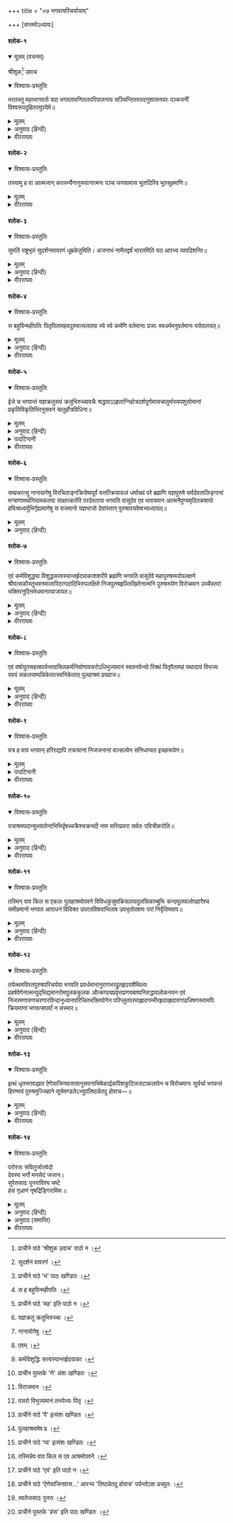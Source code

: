 +++
title = "०७ भगवत्परिचर्यायाम्"

+++
[सप्तमोऽध्यायः]



#### श्लोक-१


<details open><summary>मूलम् (वचनम्)</summary>

श्रीशुक[^m1] उवाच

[^m1]: प्राचीने पाठे 'श्रीशुक उवाच' पाठो न ।

</details>

<details open><summary>विश्वास-प्रस्तुतिः</summary>

भरतस्तु महाभागवतो यदा भगवतावनितलपरिपालनाय सञ्चिन्तितस्तदनुशासनपरः पञ्चजनीं विश्वरूपदुहितरमुपयेमे॥
</details>

<details><summary>मूलम्</summary>

भरतस्तु महाभागवतो यदा भगवतावनितलपरिपालनाय सञ्चिन्तितस्तदनुशासनपरः पञ्चजनीं विश्वरूपदुहितरमुपयेमे॥ १ ॥
</details>

<details><summary>अनुवाद (हिन्दी)</summary>

श्रीशुकदेवजी कहते हैं—राजन्! महाराज भरत बड़े ही भगवद‍्भक्त थे। भगवान् ऋषभदेवने अपने संकल्पमात्रसे उन्हें पृथ्वीकी रक्षा करनेके लिये नियुक्त कर दिया। उन्होंने उनकी आज्ञामें स्थित रहकर विश्वरूपकी कन्या पंचजनीसे विवाह किया॥ १॥
</details>

<details><summary>वीरराघवः</summary>

एवमृषभचरितमुपवर्ण्य इदानीं तत्फलस्यास्य भरतस्य चरित्रमुपवर्णयति षड्भिरध्यायैः भरत इति । महाभागवतो भरतो यदा भगवता ऋषभेणावनितलपरिपालनाय सञ्चिन्तितः संनियुक्तः तदा तदनुशासनपरः भूतलानुशासनपरः विश्वरूपस्य दुहितरं पञ्चजनीं नामोपयेमे विवाहितवान् ॥ १ ॥
</details>

#### श्लोक-२


<details open><summary>विश्वास-प्रस्तुतिः</summary>

तस्यामु ह वा आत्मजान् कात्‍स्‍न्‍‍‍र्येनानुरूपानात्मनः पञ्च जनयामास भूतादिरिव भूतसूक्ष्माणि॥
</details>

<details><summary>मूलम्</summary>

तस्यामु ह वा आत्मजान् कात्‍स्‍न्‍‍‍र्येनानुरूपानात्मनः पञ्च जनयामास भूतादिरिव भूतसूक्ष्माणि॥ २ ॥
</details>

<details><summary>वीरराघवः</summary>

तस्यामुवाव पञ्चजन्यां ह्यात्मनः स्वस्य कार्त्स्न्येनानुरूपान् पञ्चात्मजान् सुमत्यादीनुत्पादयमास यथा भूतादिस्तामसोऽहङ्कारो भूतसूक्ष्माणि शब्दस्पर्शादीनीति सारूप्ये सन्ततिवृद्धौ च दृष्टान्तः ॥ २ ॥
</details>

#### श्लोक-३


<details open><summary>विश्वास-प्रस्तुतिः</summary>

सुमतिं राष्ट्रभृतं सुदर्शनमावरणं धूम्रकेतुमिति। अजनाभं नामैतद्वर्षं भारतमिति यत आरभ्य व्यपदिशन्ति॥
</details>

<details><summary>मूलम्</summary>

सुमतिं राष्ट्रभृतं सु[^m2]दर्शनमावरणं धूम्रकेतुमिति । अजनाभं[^m3] नामैतद्वर्षं भारतमिति यत आरभ्य व्यपदिशन्ति॥ ३ ॥

[^m2]: सुदर्शनं वावरणं ।

[^m3]: प्राचीने पाठे 'भं' पाठः खण्डितः ।

</details>

<details><summary>अनुवाद (हिन्दी)</summary>

जिस प्रकार तामस अहंकारसे शब्दादि पाँच भूततन्मात्र उत्पन्न होते हैं—उसी प्रकार पंचजनीके गर्भसे उनके सुमति, राष्ट्रभृत्, सुदर्शन, आवरण और धूम्रकेतु नामक पाँच पुत्र हुए—जो सर्वथा उन्हींके समान थे। इस वर्षको, जिसका नाम पहले अजनाभवर्ष था, राजा भरतके समयसे ही ‘भारतवर्ष’ कहते हैं॥ २-३॥
</details>

<details><summary>वीरराघवः</summary>

पूर्वमजनाभाख्यमेतद्वर्षं यतो यद्भरताधिपत्यादाराभ्य भारतं समुदाहरन्ति स भरतो बहुज्ञः महीपतिः पित्रादिवदतितरां वात्सल्येन स्वस्ववर्णाश्रमोचिते कर्मणि वर्त्तमानः प्रजाः स्वयमपि स्वधर्ममनुवर्तमानः पर्यपालयत् ॥ ३ ॥
</details>

#### श्लोक-४


<details open><summary>विश्वास-प्रस्तुतिः</summary>

स बहुविन्महीपतिः पितृपितामहवदुरुवत्सलतया स्वे स्वे कर्मणि वर्तमानाः प्रजाः स्वधर्ममनुवर्तमानः पर्यपालयत्॥
</details>

<details><summary>मूलम्</summary>

स[^m4] बहुविन्महीपतिः पितृपिता[^m5]महवदुरुवत्सलतया स्वे स्वे कर्मणि वर्तमानाः प्रजाः स्वधर्ममनुवर्तमानः पर्यपालयत्॥ ४ ॥

[^m4]: स ह बहुविन्महीपतिः ।

[^m5]: प्राचीने पाठे 'मह' इति पाठो न ।

</details>

<details><summary>अनुवाद (हिन्दी)</summary>

महाराज भरत बहुज्ञ थे। वे अपने-अपने कर्मोंमें लगी हुई प्रजाका अपने बाप-दादोंके समान स्वधर्ममें स्थित रहते हुए अत्यन्त वात्सल्यभावसे पालन करने लगे॥ ४॥
</details>

<details><summary>वीरराघवः</summary>

ईजे चेत्यादिप्रकृतिविकृतिभिरित्यन्तमेकं वाक्यं, उच्चावचैर्नानारूपैर्यज्ञक्रतुभिः यज्ञो यजनं देवतां प्रति द्रव्यत्यागात्मकैः क्रतुभिर्यज्ञपुरुषं भगवन्तमीजे इष्टवान् । क्रतूनेव प्रपञ्चयति अग्निहोत्रादीनां प्रकृतिविकृतिभिरिति । यत्र पूर्णमङ्गजातमुपदिष्टं सेष्टिः प्रकृतिः यथा आग्नेयीष्टिः ययान्यत्रोक्तमङ्गजातमुपजीव्यते सा विकृतिः यथा सौर्येष्टिः ॥ ४ ॥
</details>

#### श्लोक-५


<details open><summary>विश्वास-प्रस्तुतिः</summary>

ईजे च भगवन्तं यज्ञक्रतुरूपं क्रतुभिरुच्चावचैः श्रद्धयाऽऽहृताग्निहोत्रदर्शपूर्णमासचातुर्मास्यपशुसोमानां प्रकृतिविकृतिभिरनुसवनं चातुर्होत्रविधिना॥
</details>

<details><summary>मूलम्</summary>

ईजे च भगवन्तं यज्ञक्रतु[^m6]रूपं क्रतुभिरुच्चावचैः श्रद्धयाऽऽहृताग्निहोत्रदर्शपूर्णमासचातुर्मास्यपशुसोमानां प्रकृतिविकृतिभिरनुसवनं चातुर्होत्रविधिना॥ ५ ॥

[^m6]: यज्ञक्रतुं क्रतुभिरुच्चा ।

</details>

<details><summary>अनुवाद (हिन्दी)</summary>

उन्होंने होता, अध्वर्यु, उद‍्गाता और ब्रह्मा—इन चार ऋत्विजों द्वारा कराये जानेवाले प्रकृति और विकृति* दोनों प्रकारके अग्निहोत्र, दर्श, पूर्णमास, चातुर्मास्य, पशु और सोम आदि छोटे-बड़े क्रतुओं (यज्ञों)-से यथासमय श्रद्धापूर्वक यज्ञ और क्रतुरूप श्रीभगवान‍्का यजन किया॥ ५॥
</details>

<details><summary>पादटिप्पनी</summary>

* प्रकृति और विकृति-भेदसे अग्निहोत्रादि क्रतु दो प्रकारके होते हैं। सम्पूर्ण अंगोंसे युक्त क्रतुओंको ‘प्रकृति’ कहते हैं और जिनमें सब अंग पूर्ण नहीं होते, किसी-न-किसी अंगकी कमी रहती है, उन्हें ‘विकृति’ कहते हैं।
</details>

<details><summary>वीरराघवः</summary>

यजनप्रकारमेवाह । अनुसवनं प्रातरादिसवनत्रये चातुर्होत्रविधिना चातुर्होत्रं चतुर्भिर्ऋत्विगुभिः क्रियमाणं यज्ञादि कर्म तद्विध्यनुगुणमित्यर्थः, विरचिताः अङ्गक्रिया येषु तेषु नानायागेषु सम्प्रचरत्सु प्रवर्तमानेषु सत्सु तत्र यागेषु धर्माख्यं योगसाध्यं धर्म इति व्यपदिश्यमानमपूर्वापरपर्यायं क्रियाफलं तद्भगवति वासुदेवे भावयमानः भगवदनुग्रहरूपमिति मन्वानः क्षणविध्वंसिनो यागादेः कालान्तर्भाविस्वर्गादिफलसाधनत्वानुपपत्त्या तान्त्रिकैर्यदभ्युपेतं यागशक्त्यात्मकमपूर्वं यागजन्यं फलसाधनमिति तदपोह्य "इष्टापूर्तं बहुधा जातं जायमानं विश्वम् बिभर्ति भुवनस्य नाभिः । तदेवाग्निस्तद्वायुः ।” इति श्रुत्युक्तरीत्या इन्द्रादिदेवतान्तर्यामितयावस्थितस्य भगवतोऽनुग्रह, एवापूर्वस्थानीय इति भावयमान इत्यर्थः । तदेव विशदयन् भगवन्तं विशिनष्टि । सर्वदेवतालिङ्गानाम् उद्देश्यत्वेन स्मृतानां देवतालिङ्गानि स्मारकाणि चिह्नानि येषु तेषां मन्त्राणामर्थनियामकतया अर्थोऽभिधेय इन्द्रादिस्तस्य नियामकतयान्तः प्रविश्य धारकत्वेन नियन्तृतया प्रयोजननिर्वाहकतया वा साक्षादेव कर्तरि द्रष्टरि 'मन्त्रकृतो वृणीते'तिवदयं निर्देशः । यद्वा कर्त्तरि फलोत्पादयितरि कर्मणः फलसाधनत्वानुपपत्त्यापि नापूर्वं कल्प्यं किन्तु रात्रिसत्रप्रतिष्ठाफलवत् 'त्रिसरावैनमिन्द्रः प्रजया पशुभिस्तर्पयतीति, वायुर्वैक्षेपिष्ठा देवते"त्याद्यर्थवादैः फलप्रदतयावनताग्नीन्द्रादिदेवतायाः 'तदेवाग्निस्तद्वायुरि'त्युक्तरीत्यान्तर्यामितयावगतब्रह्मण एव फलप्रदत्वमित्यास्थेयम् । तदेवाह यज्ञपुरुषे यज्ञोद्देश्येन्द्रादिपुरुषरूपे परब्रह्मणि परदेवतायामिति एवं भावनमेवात्मनो नैपुण्यं कौशलं तेन मृदिता निरस्ताः कषायाः कर्मवासना रागादयो वा यस्य । अध्वर्युभिरिति बहुवचनं नानाकर्माभिप्रायेण, हविःषु चरुपुरोडाशाज्यादिषु गृह्यमाणेषु होमार्थमिति शेषः, यजमानः स्वयं यज्ञैर्भाज्यन्त आराध्यन्त इति यज्ञभाजो देवा इन्द्रादयस्तान् पुरुषस्य परमपुरुषस्यावयवेष्वभ्यध्यायत् “यस्याग्निरास्यं द्यौर्मूर्द्धा खं नाभिचरणौ क्षितिः । सूर्यश्चक्षुर्दिशः श्रोत्रं लोकपाला भुजेष्वासन्" इत्यादिद्वैरूप्यप्रतिपादकशास्त्रानुसारेणानुसंहितवानित्यर्थः ॥ ५ ॥
</details>

#### श्लोक-६


<details open><summary>विश्वास-प्रस्तुतिः</summary>

सम्प्रचरत्सु नानायागेषु विरचिताङ्गक्रियेष्वपूर्वं यत्तत्क्रियाफलं धर्माख्यं परे ब्रह्मणि यज्ञपुरुषे सर्वदेवतालिङ्गानां मन्त्राणामर्थनियामकतया साक्षात्कर्तरि परदेवताया भगवति वासुदेव एव भावयमान आत्मनैपुण्यमृदितकषायो हविःष्वध्वर्युभिर्गृह्यमाणेषु स यजमानो यज्ञभाजो देवांस्तान् पुरुषावयवेष्वभ्यध्यायत्॥
</details>

<details><summary>मूलम्</summary>

सम्प्रचरत्सु नाना[^m7]यागेषु विरचिताङ्गक्रियेष्वपूर्वं यत्तत्क्रियाफलं धर्माख्यं परे ब्रह्मणि यज्ञपुरुषे सर्वदेवतालिङ्गानां मन्त्राणामर्थनियामकतया साक्षात्कर्तरि परदेवतायां भगवति वासुदेव एव[^m8] भावयमान आत्मनैपुण्यमृदितकषायो हविःष्वध्वर्युभिर्गृह्यमाणेषु स यजमानो यज्ञभाजो देवांस्तान् पुरुषावयवेष्वभ्यध्यायत्॥ ६ ॥

[^m7]: नानायोगेषु ।

[^m8]: एवम् ।

</details>

<details><summary>अनुवाद (हिन्दी)</summary>

इस प्रकार अंग और क्रियाओंके सहित भिन्न-भिन्न यज्ञोंके अनुष्ठानके समय जब अध्वर्युगण आहुति देनेके लिये हवि हाथमें लेते, तो यजमान भरत उस यज्ञकर्मसे होनेवाले पुण्यरूप फलको यज्ञपुरुष भगवान् वासुदेवके अर्पण कर देते थे। वस्तुतः वे परब्रह्म ही इन्द्रादि समस्त देवताओंके प्रकाशक, मन्त्रोंके वास्तविक प्रतिपाद्य तथा उन देवताओंके भी नियामक होनेसे मुख्य कर्ता एवं प्रधान देव हैं। इस प्रकार अपनी भगवदर्पण बुद्धिरूप कुशलतासे हृदयके राग-द्वेषादि मलोंका मार्जन करते हुए वे सूर्यादि सभी यज्ञभोक्ता देवताओंका भगवान‍्के नेत्रादि अवयवोंके रूपमें चिन्तन करते थे॥ ६॥
</details>

#### श्लोक-७


<details open><summary>विश्वास-प्रस्तुतिः</summary>

एवं कर्मविशुद्ध्या विशुद्धसत्त्वस्यान्तर्हृदयाकाशशरीरे ब्रह्मणि भगवति वासुदेवे महापुरुषरूपोपलक्षणे श्रीवत्सकौस्तुभवनमालारिदरगदादिभिरुपलक्षिते निजपुरुषहृल्लिखितेनात्मनि पुरुषरूपेण विरोचमान उच्चैस्तरां भक्तिरनुदिनमेधमानरयाजायत॥
</details>

<details><summary>मूलम्</summary>

एवं कर्मविशुद्ध्या[^m9] विशुद्धसत्त्वस्यान्तर्हृदयाकाशशरीरे ब्रह्मणि भगवति वासुदेवे महापुरुषरूपोपलक्षणे[^m10] श्रीवत्सकौस्तुभवनमालारिदरगदादिभिरुपलक्षिते निजपुरुषहृल्लिखितेनात्मनि पुरुषरूपेण विरोच[^m11]मान उच्चैस्तरां भक्तिरनुदिनमेधमानरयाजायत॥ ७ ॥

[^m9]: कर्मविशुद्धिः सत्त्वस्यान्तर्हृदयाका ।

[^m10]: प्राचीन पुस्तके 'णे' अंशः खण्डितः ।

[^m11]: विराजमान ।

</details>

<details><summary>अनुवाद (हिन्दी)</summary>

इस तरह कर्मकी शुद्धिसे उनका अन्तःकरण शुद्ध हो गया। तब उन्हें अन्तर्यामीरूपसे विराजमान, हृदयाकाशमें ही अभिव्यक्त होनेवाले, ब्रह्मस्वरूप एवं महापुरुषोंके लक्षणोंसे उपलक्षित भगवान् वासुदेवमें—जो श्रीवत्स, कौस्तुभ, वनमाला, चक्र, शंख और गदा आदिसे सुशोभित तथा नारदादि निजजनोंके हृदयोंमें चित्रके समान निश्चलभावसे स्थित रहते हैं—दिन-दिन वेगपूर्वक बढ़नेवाली उत्कृष्ट भक्ति प्राप्त हुई॥ ७॥
</details>

<details><summary>वीरराघवः</summary>

एवं भगवदाराधनरूपकर्मयोगाद्यनुगृहीतो भक्तियोगोऽप्यजायतेत्याह । एवमुक्तविधकर्मविशुद्धया शुद्धान्तःकरणस्य तस्य भगवत्युच्चैस्तरामतितरां प्रतिदिनमेधमानो वर्द्धमानो रय उत्कर्षो यस्याः सा भक्तिरजायतेत्यन्वयः । भगवन्तं विशिनष्टि । अन्तः शरीरान्तःस्थितं यद्धृदयं पुण्डरीकाकारं तस्मिन् य आकाशः दहरः स शरीरं रूपं यस्य हृदयपुण्डरीकान्तर्वर्तिदहराकाशरूपे दहराकाशस्य परमात्मत्वात् । यद्वा हृदयकोशस्य शरीरे शिलापुत्रकस्य शरीरमितिवदयं निर्देशः । यद्वात्र हृदयाकाशशब्दो हृदयान्तर्वर्तिभूताकाशपरः, स शरीरं यस्य तस्मिन्निति हृदये आकाशते प्रकाशत इति हृदयाकाशो जीवः स शरीरं यस्येति वा । ब्रह्मणि स्वरूपेण गुणैश्च निरतिशयबृहति भगवति षाड्गुण्यपूर्णे वासुदेवे सर्वान्तरात्मतया दीव्यमाने महापुरुषरूपमुपलक्षणमाकारो यस्य तस्मिन् श्रीवत्सादिभिरुपलक्षिते अरिश्चक्र दरः शङ्खः असिः खड्गः निजपुरुषाणां भक्तानां हृदि लिखिते लिखितवन्निश्चलतयेत्यर्थः, स्थिते तेनोक्तपुरुषरूपेण स्वात्मनि स्वमनसि विरोचमाने ॥ ७ ॥
</details>

#### श्लोक-८


<details open><summary>विश्वास-प्रस्तुतिः</summary>

एवं वर्षायुतसहस्रपर्यन्तावसितकर्मनिर्वाणावसरोऽधिभुज्यमानं स्वतनयेभ्यो रिक्थं पितृपैतामहं यथादायं विभज्य स्वयं सकलसम्पन्निकेतात्स्वनिकेतात् पुलहाश्रमं प्रवव्राज॥
</details>

<details><summary>मूलम्</summary>

एवं वर्षायुतसहस्रपर्यन्तावसितकर्मनिर्वाणावसरो[^m12]ऽधिभुज्यमानं स्वतनयेभ्यो रिक्थं पितृपै[^m13]तामहं यथादायं विभज्य स्वयं सकलसम्पन्निकेतात्स्वनिकेतात् पुलहा[^m14]श्रमं प्रवव्राज॥ ८ ॥

[^m12]: वसरो विभुज्यमानं तनयेभ्यः पितृ ।

[^m13]: प्राचीने पाठे 'पै' इत्यंशः खण्डितः ।

[^m14]: पुलहाश्रममेष प्र ।

</details>

<details><summary>अनुवाद (हिन्दी)</summary>

इस प्रकार एक करोड़ वर्ष निकल जानेपर उन्होंने राज्यभोगका प्रारब्ध क्षीण हुआ जानकर अपनी भोगी हुई वंशपरम्परागत सम्पत्तिको यथायोग्य पुत्रोंमें बाँट दिया। फिर अपने सर्वसम्पत्तिसम्पन्न राजमहलसे निकलकर वे पुलहाश्रम (हरिहरक्षेत्र)-में चले आये॥ ८॥
</details>

<details><summary>वीरराघवः</summary>

एवमुक्तया वृत्त्या वर्षाणामयुतानि तेषां सहस्राणि तेषामन्ते तत्पर्यन्ते कालेऽवसितो निश्चितः कर्मनिर्वाणावसरः राज्यभोगादृष्टसमाप्तिसमयो येन सः अधिकृत्य भुज्यमानं पित्रादिपरम्पराया आगतमृक्थं धनं स्वतनयेभ्यो यथाविभागं विभज्य दत्त्वा स्वयं सकलानां सम्पदां निकेतादाश्रयात् स्वनिकेतात्स्वगृहात्पुलहाश्रमं शालिग्रामक्षेत्रं प्रति प्रवव्राज जगाम ॥ ८ ॥
</details>

#### श्लोक-९


<details open><summary>विश्वास-प्रस्तुतिः</summary>

यत्र ह वाव भगवान् हरिरद्यापि तत्रत्यानां निजजनानां वात्सल्येन संनिधाप्यत इच्छारूपेण॥
</details>

<details><summary>मूलम्</summary>

यत्र ह वाव भगवान् हरिरद्यापि तत्रत्यानां निजजनानां वात्सल्येन संनिधाप्य[^m15]त इच्छारूपेण॥ ९ ॥

[^m15]: प्राचीने पाठे 'प्य' इत्यंशः खण्डितः ।

</details>

<details><summary>पादटिप्पनी</summary>

इस पुलहाश्रममें रहनेवाले भक्तोंपर भगवान‍्का बड़ा ही वात्सल्य है। वे आज भी उनसे उनके इष्टरूपमें मिलते रहते हैं॥ ९॥
</details>

<details><summary>वीरराघवः</summary>

कोऽसौ पुलहाश्रमः यं प्रवव्राजेत्याह गद्यद्वयेन । यत्र ह पुलहाश्रमे भगवान् हरिरधुनापि निजजनानां वात्सल्येन निजजनविषयकवात्सल्येन स्वेच्छापरिगृहीतरूपेण सन्निधाप्यते सन्निहितो भवतीत्यर्थः ॥ ९ ॥
</details>

#### श्लोक-१०


<details open><summary>विश्वास-प्रस्तुतिः</summary>

यत्राश्रमपदान्युभयतोनाभिभिर्दृषच्चक्रैश्चक्रनदी नाम सरित्प्रवरा सर्वतः पवित्रीकरोति॥
</details>

<details><summary>मूलम्</summary>

यत्राश्रमपदान्युभयतोनाभिभिर्दृषच्चक्रैश्चक्रनदी नाम सरित्प्रवरा सर्वतः पवित्रीकरोति॥ १० ॥
</details>

<details><summary>अनुवाद (हिन्दी)</summary>

वहाँ चक्रनदी (गण्डकी) नामकी प्रसिद्ध सरिता चक्राकार शालग्राम-शिलाओंसे, जिनके ऊपर-नीचे दोनों ओर नाभिके समान चिह्न होते हैं, सब ओरसे ऋषियोंके आश्रमोंको पवित्र करती रहती है॥ १०॥
</details>

<details><summary>वीरराघवः</summary>

यत्राश्रमस्थानान्युभयतः उपर्यधश्च नाभिर्येषां तैर्दृषच्चक्रैः शिलामध्यगैश्चक्रैर्निमित्तभूतैश्चक्रनद्याख्या सरितां प्रवरा श्रेष्ठा सर्वतः पवित्रीकरोति ॥ १० ॥
</details>

#### श्लोक-११


<details open><summary>विश्वास-प्रस्तुतिः</summary>

तस्मिन् वाव किल स एकलः पुलहाश्रमोपवने विविधकुसुमकिसलयतुलसिकाम्बुभिः कन्दमूलफलोपहारैश्च समीहमानो भगवत आराधनं विविक्त उपरतविषयाभिलाष उपभृतोपशमः परां निर्वृतिमवाप॥
</details>

<details><summary>मूलम्</summary>

तस्मिन् वा[^m16]व किल स एकलः पुलहाश्रमोपवने विविधकुसुमकिसलयतुलसिकाम्बुभिः कन्दमूलफलोपहारैश्च समीहमानो भगवत आराधनं विविक्त उपरतविषयाभिलाष उपभृतोपशमः परां निर्वृतिमवाप॥ ११ ॥

[^m16]: तस्मिन्नेव वाव किल स एव आश्रमोपवने ।

</details>

<details><summary>अनुवाद (हिन्दी)</summary>

उस पुलहाश्रमके उपवनमें एकान्त स्थानमें अकेले ही रहकर वे अनेक प्रकारके पत्र, पुष्प, तुलसीदल, जल और कन्द-मूल-फलादि उपहारोंसे भगवान‍्की आराधना करने लगे। इससे उनका अन्तःकरण समस्त विषयाभिलाषाओंसे निवृत्त होकर शान्त हो गया और उन्हें परम आनन्द प्राप्त हुआ॥ ११॥
</details>

<details><summary>वीरराघवः</summary>

तस्मिन् पुलहाश्रमोपवने एकलः असहायः नानाविधैः कुसुमादिभिः कन्दादिरूपैरुपहारैनैवेद्यैश्च भगवत आराधनं समीहमानः कुर्वाणः विविक्तः विशुद्धाहारः उपरतो निवृत्तो विषयेष्वभिलाषो यस्य अत एवोपभृतः समृद्धः उपशमः बाह्यान्तःकरणनिग्रहो यस्य सः निर्वृतिं प्रीतिरूपां परां भक्तिमवाप ॥ ११ ॥
</details>

#### श्लोक-१२


<details open><summary>विश्वास-प्रस्तुतिः</summary>

तयेत्थमविरतपुरुषपरिचर्यया भगवति प्रवर्धमानानुरागभरद्रुतहृदयशैथिल्यः प्रहर्षवेगेनात्मन्युद‍्भिद्यमानरोमपुलककुलक औत्कण्ठ्यप्रवृत्तप्रणयबाष्पनिरुद्धावलोकनयन एवं निजरमणारुणचरणारविन्दानुध्यानपरिचितभक्तियोगेन परिप्लुतपरमाह्लादगम्भीरहृदयह्रदावगाढधिषणस्तामपि क्रियमाणां भगवत्सपर्यां न सस्मार॥
</details>

<details><summary>मूलम्</summary>

तयेत्थमविरतपुरुषपरिचर्यया भगवति प्रवर्धमानानुरागभरद्रुतहृदयशैथिल्यः प्रहर्षवेगेनात्मन्युद‍्भिद्यमानरोमपुलककुलक औत्कण्ठ्यप्रवृत्तप्रणयबाष्पनिरुद्धावलोकनयन [^m17]एवं निजरमणारुणचरणारविन्दानुध्यानपरिचितभक्तियोगेन परिप्लुतपरमाह्लादगम्भीरहृदयह्रदावगाढधिषणस्तामपि क्रियमाणां भगवत्सपर्यां न सस्मार॥ १२ ॥

[^m17]: प्राचीने पाठे 'एवं' इति पाठो न ।

</details>

<details><summary>अनुवाद (हिन्दी)</summary>

इस प्रकार जब वे नियमपूर्वक भगवान‍्की परिचर्या करने लगे, तब उससे प्रेमका वेग बढ़ता गया—जिससे उनका हृदय द्रवीभूत होकर शान्त हो गया, आनन्दके प्रबल वेगसे शरीरमें रोमांच होने लगा तथा उत्कण्ठाके कारण नेत्रोंमें प्रेमके आँसू उमड़ आये, जिससे उनकी दृष्टि रुक गयी। अन्तमें जब अपने प्रियतमके अरुण चरणारविन्दोंके ध्यानसे भक्तियोगका आविर्भाव हुआ, तब परमानन्दसे सराबोर हृदयरूप गम्भीर सरोवरमें बुद्धिके डूब जानेसे उन्हें उस नियमपूर्वक की जानेवाली भगवत्पूजाका भी स्मरण न रहा॥ १२॥
</details>

<details><summary>वीरराघवः</summary>

एतदेव प्रपञ्चयति गद्यद्वयेन । एवं तयोक्तविधया अविच्छिन्नपरमपुरुषपरिचर्यया सर्वान्तरात्मनि भगवति निरतिशयकीर्ती प्रवर्द्धमानो यः अनुरागः प्रेमा तस्य बलेन उत्कर्षेण यत् द्रुतं द्रवीभूतं हृदयं तेन शैथिल्यमनुद्यमो यस्य प्रहर्षवेगेनानन्दातिशयेनात्मनि देहे उद्भिद्यमाने रोमपुलककुलं रोमाञ्चवृन्दं यस्य समासान्तः ककारः, औत्कण्ठ्येनातिवृत्तेन प्रणयानन्दबाष्पेण निरुद्धोऽवलोको ययोस्ते नयने यस्य सः । अभिरेमे उपररामेत्यर्थः । एवं वर्त्तमानः तामपि  क्रियां भगवत्सपर्यां न सस्मार । तत्र हेतुं वदन् विशिनष्टि । निजरमणस्य निरतिशयप्रीतिविषयस्य भगवतोऽरुणे चरणारविन्दे तयोरनुध्यानेनोपचितः समृद्धः यो भक्तियोगः कृत्स्नः शुभाश्रयविषयः तेन परिप्लुतः सर्वतो व्याप्तः परमाह्लादः परमानन्दो यस्मिन् सः गम्भीरो हृदयहृदस्तस्मिन्नेव गाढा निमग्ना धिषणा बुद्धिर्यस्य सः ॥ १२ ॥
</details>

#### श्लोक-१३


<details open><summary>विश्वास-प्रस्तुतिः</summary>

इत्थं धृतभगवद्‍व्रत ऐणेयाजिनवाससानुसवनाभिषेकार्द्रकपिशकुटिलजटाकलापेन च विरोचमानः सूर्यर्चा भगवन्तं हिरण्मयं पुरुषमुज्जिहाने सूर्यमण्डलेऽभ्युपतिष्ठन्नेतदु होवाच—॥
</details>

<details><summary>मूलम्</summary>

इत्थं धृतभगवद्‍व्रत[^m18]ऐणेयाजिनवाससानुसवनाभिषेकार्द्रकपिशकुटिलजटाकलापेन च विरोचमानः सूर्यर्चा भगवन्तं हिरण्मयं पुरुषमुज्जिहाने सूर्यमण्डलेऽभ्युपतिष्ठन्नेतदु होवाच—॥ १३ ॥

[^m18]: प्राचीने पाठे 'ऐणेयाजिनवास...' आरभ्य 'तिष्ठन्नेतदु होवाच' पर्यन्तोऽशः प्रच्युतः ।

</details>

<details><summary>अनुवाद (हिन्दी)</summary>

इस प्रकार वे भगवत्सेवाके नियममें ही तत्पर रहते थे, शरीरपर कृष्णमृगचर्म धारण करते थे तथा त्रिकालस्नानके कारण भीगते रहनेसे उनके केश भूरी-भूरी घुँघराली लटोंमें परिणत हो गये थे, जिनसे वे बड़े ही सुहावने लगते थे। वे उदित हुए सूर्यमण्डलमें सूर्यसम्बन्धिनी ऋचाओंद्वारा ज्योतिर्मय परमपुरुष भगवान् नारायणकी आराधना करते और इस प्रकार कहते—॥ १३॥
</details>

<details><summary>वीरराघवः</summary>

एवं धृतानि भगवद्व्रतानि येन सः एण्या हरिण्याश्चर्म ऐणेयं तदेव वासस्तेनानुसवनं कालत्रये अभिषेकेण स्नानेन आर्द्रा कपिशाश्च कुटिलाश्च या जटास्तासां समूहेन विरोचमानः सूर्यमण्डले उद्गच्छति सति स्वयमुपतिष्ठन् सूर्यमण्डलस्थं हिरण्मयम् “एषोऽन्तरादित्ये हिरण्मयः पुरुषो दृश्यते हिरण्यश्मश्रुर्हिरण्यकेश आप्रणखात् सर्व एव सुवर्णस्तस्य यथा कप्यासं पुण्डरीकमेवमक्षिणी" इत्यन्तरादित्यविद्योक्तं भगवन्तं सूर्य वा सूर्य्यान्तर्वर्तिभगवत्प्रकाशिकया ऋचा वक्ष्यमाणया यजन् भजन् ऋगुक्तप्रकारं ध्यायन्नित्यर्थः । एतदृगात्मकं वाक्यमुवाच ह ॥ १३ ॥
</details>

#### श्लोक-१४


<details open><summary>विश्वास-प्रस्तुतिः</summary>

परोरजः सवितुर्जातवेदो  
देवस्य भर्गो मनसेदं जजान।  
सुरेतसादः पुनराविश्य चष्टे  
हंसं गृध्राणं नृषद्रिङ्गिरामिमः॥
</details>

<details><summary>मूलम्</summary>

परोरजः सवितुर्जातवेदो देवस्य भर्गो मनसेदं जजान।  
सुरे[^m19]तसादः पुनराविश्य चष्टे हंसं[^m20] गृध्राणं नृषद्रिङ्गिरामिमः॥ १४ ॥

[^m19]: स्वतेजसादः पुनरा ।

[^m20]: प्राचीने पुस्तके 'हंस' इति पाठः खण्डितः ।

</details>

<details><summary>अनुवाद (हिन्दी)</summary>

‘भगवान् सूर्यका कर्मफलदायक तेज प्रकृतिसे परे है। उसीने संकल्पद्वारा इस जगत‍्की उत्पत्ति की है। फिर वही अन्तर्यामीरूपसे इसमें प्रविष्ट होकर अपनी चित्-शक्तिद्वारा विषयलोलुप जीवोंकी रक्षा करता है। हम उसी बुद्धिप्रवर्त्तक तेजकी शरण लेते हैं’॥ १४॥
</details>

<details><summary>अनुवाद (समाप्ति)</summary>

इति श्रीमद‍्भागवते महापुराणे पारमहंस्यां संहितायां पञ्चमस्कन्धे भरतचरिते भगवत्परिचर्यायां सप्तमोऽध्यायः॥ ७ ॥
</details>

<details><summary>वीरराघवः</summary>

ऋचमुदाहरति परोरज इति । सवितुः सर्वलोकस्य प्रसवनादुत्पादनात् सविता "सर्वलोकप्रसवनात् सविता स तु कीर्तितः” इति स्मृतेः । यद्वा 'षू 'प्रेरणे' प्रचोदयिता सविता चात्र विष्णुरेव "विष्णोर्नामसहस्रं मे" इत्युपक्रम्य "सविता रविलोचनः" इति सवितृशब्दस्य भगवन्नामतया पठितत्वात् तस्य सवितुर्देवस्य विष्णोर्भर्गस्तेजोमयं रूपम् इमः “इण् गतौ” इत्यस्माल्लट् उत्तमबहुवचने रूपमेतत् शरणं गच्छेम इत्यर्थः । भर्गो विशिनष्टि-परोरजः रजसः परं लोकं विलक्षणं लोकपरोऽत्र रजःशब्दः "लोका रजांस्युच्यन्ते” इति यास्कोक्तेः । यद्वा रजः प्रकृतिमण्डलतः परं “क्षयन्तमस्य रजसः पराके आदित्यवर्णं तमसः परस्तात्" इति श्रुतेः, रजसः प्रकृतिमण्डलात्पराके परस्तात् क्षयन्तं निवसन्तमित्यर्थः । जातवेदः जातं सततमाविर्भूतं वेदः ज्ञानं यस्य तत् नित्यासङ्कचितज्ञानमित्यर्थः । अत्र सवितृदेवभर्गपदैर्गायत्री प्रत्यभिज्ञाता भवति । तत्रापि यथोक्त एवार्थः । देवस्य भर्गम् इम इति निर्देशः शिलापुत्रकस्य शरीरमितिवद् द्रष्टव्यः । कीदृशोऽसौ देवः यस्य भर्ग इमस्तत्राह । मनसा संकल्परूपज्ञानेनैवाचिञ्चिदात्मकमिदं जगज्जजान ससर्ज, यश्चादः स्वसृष्टजगत् स्वरेतसा स्वस्य रेतः स्वशक्तिः स्वशरीरभूतेन जीवेनाविश्यानुप्रविश्य, यद्वा इदं चिदचिदात्मकं जगत् स्वतेजसात्मीयसंकल्परूपेण ज्ञानेन प्रविश्य पूर्वं जीवान्तः प्रविष्टोऽपि पुनः करणकलेवरप्रेरणानुकूलव्यापाराय स्वसंकल्परूपेण ज्ञानेनानुप्रविश्येत्यर्थः, हंसं जीवं चष्टे पश्यति । हंसं विशिनष्टि । गृध्राणं शब्दादिविषयान् काङ्क्षमाणं नृपद्रिङ्गिरां नृषीदति अवसादयति क्लेशयति संसारयति इति नृषद् बुद्धिस्तस्यारिङ्गिः रिङ्गणं वृत्तिः "रिगि गतौ” इति धातुः बुद्धिवृत्तिरित्यर्थः । तयारात्याददाति कर्मफलानि भुङ्क्ते नृषद्रिङ्गिरस्तं नृषद्रिङ्गिरां छान्दसत्वात् । 'वा छन्दसि' इति पूर्वरूपत्वाभावे सवर्णदीर्घ इति नृषद्रिङ्गिरं हंसमाचष्टे इतिपदैः “तयोरन्यः पिप्पलं स्वाद्वत्त्यनश्न्नन्यो अभिचाकशीति” इति श्रुतिः प्रत्यभिज्ञाता भवति । तत्रापि यथोक्त एवार्थः ॥ १४ ॥

इति श्रीमद्भागवते महापुराणे पञ्चमस्कन्धे श्रीमद्वीरराघवाचार्य्यकृतायां श्रीभागवतचंद्रचंद्रिकायां सप्तमोऽध्यायः ॥ ७ ॥

</details>
